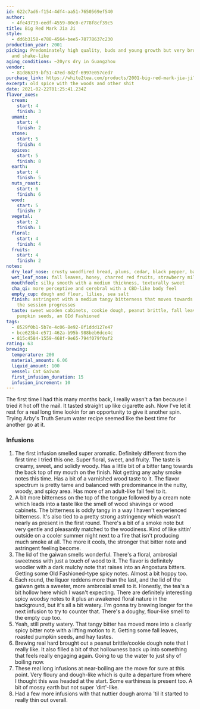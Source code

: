 ```yaml
---
id: 622c7ad6-f154-4df4-aa51-7650569ef540
author:
  - 4fe43719-eedf-4559-80c0-e778f8cf39c5
title: Big Red Mark Jia Ji
style:
  - dd6b3158-e788-4564-bee5-78778637c230
production_year: 2001
picking: Predominately high quality, buds and young growth but very broken up
  and shake-like
aging_conditions: ~20yrs dry in Guangzhou
vendor:
  - 81d86379-bf51-47ed-8d2f-6997e057ced7
purchase_link: https://white2tea.com/products/2001-big-red-mark-jia-ji?_pos=1&_sid=7a5d9192d&_ss=r
excerpt: old spice with the woods and other shit
date: 2021-02-22T01:25:41.234Z
flavor_axes:
  cream:
    start: 4
    finish: 3
  umami:
    start: 4
    finish: 2
  stone:
    start: 5
    finish: 4
  spices:
    start: 5
    finish: 8
  earth:
    start: 4
    finish: 5
  nuts_roast:
    start: 6
    finish: 6
  wood:
    start: 5
    finish: 7
  vegetal:
    start: 2
    finish: 1
  floral:
    start: 4
    finish: 4
  fruits:
    start: 4
    finish: 2
notes:
  dry_leaf_nose: crusty woodfired bread, plums, cedar, black pepper, banana
  wet_leaf_nose: fall leaves, honey, charred red fruits, strawberry milkshake, sweet flowers
  mouthfeel: silky smooth with a medium thickness, texturally sweet
  cha_qi: more perceptive and cerebral with a CBD-like body feel
  empty_cup: dough and flour, lilies, sea salt
  finish: astringent with a medium tangy bitterness that moves towards spicy as
    the session progresses
  taste: sweet wooden cabinets, cookie dough, peanut brittle, fall leaves, roasted
    pumpkin seeds, an OId Fashioned
tags:
  - 8529f0b1-5b7e-4c06-8e92-8f1ddd127e47
  - bce623b4-e571-462a-b95b-988beb6dce4c
  - 815c4584-1559-468f-9e65-794f079f0af2
rating: 63
brewing:
  temperature: 200
  material_amount: 6.06
  liquid_amount: 100
  vessel: Cat Gaiwan
  first_infusion_duration: 15
  infusion_increment: 10
---
```

The first time I had this many months back, I really wasn't a fan because I tried it hot off the mail. It tasted straight up like cigarette ash. Now I've let it rest for a real long time lookin for an opportunity to give it another spin. Trying Arby's Truth Serum water recipe seemed like the best time for another go at it. 

### Infusions

1. The first infusion smelled super aromatic. Definitely different from the first time I tried this one. Super floral, sweet, and fruity. The taste is creamy, sweet, and solidly woody. Has a little bit of a bitter tang towards the back top of my mouth on the finish. Not getting any ashy smoke notes this time. Has a bit of a varnished wood taste to it. The flavor spectrum is pretty tame and balanced with predominance in the nutty, woody, and spicy area. Has more of an adult-like fall feel to it.
2. A bit more bitterness on the top of the tongue followed by a cream note which leads into a taste like the smell of wood shavings or wood cabinets. The bitterness is oddly tangy in a way I haven't experienced bitterness. It's also tied to a pretty strong astringency which wasn't nearly as present in the first round. There's a bit of a smoke note but very gentle and pleasantly matched to the woodiness. Kind of like sittin' outside on a cooler summer night next to a fire that isn't producing much smoke at all. The more it cools, the stronger that bitter note and astringent feeling become.
3. The lid of the gaiwan smells wonderful. There's a floral, ambrosial sweetness with just a touch of wood to it. The flavor is definitely woodier with a dark mulchy note that raises into an Angostura bitters. Getting some OId Fashioned-type spicy notes. Almost a bit hoppy too.
4. Each round, the liquor reddens more than the last, and the lid of the gaiwan gets a sweeter, more ambrosial smell to it. Honestly, the tea's a bit hollow here which I wasn't expecting. There are definitely interesting spicy woodsy notes to it plus an awakened floral nature in the background, but it's all a bit watery. I'm gonna try brewing longer for the next infusion to try to counter that. There's a doughy, flour-like smell to the empty cup too.
5. Yeah, still pretty watery. That tangy bitter has moved more into a clearly spicy bitter note with a lifting motion to it. Getting some fall leaves, roasted pumpkin seeds, and hay tastes. 
6. Brewing real hard brought out a peanut brittle/cookie dough note that I really like. It also filled a bit of that hollowness back up into something that feels really engaging again. Going to up the water to just shy of boiling now.
7. These real long infusions at near-boiling are the move for sure at this point. Very floury and dough-like which is quite a departure from where I thought this was headed at the start. Some earthiness is present too. A bit of mossy earth but not super 'dirt'-like.
8. Had a few more infusions with that nuttier dough aroma 'til it started to really thin out overall.